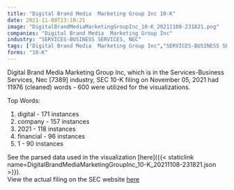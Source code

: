 ```yaml
---
title: "Digital Brand Media  Marketing Group Inc 10-K"
date: 2021-11-08T23:18:21
image: "DigitalBrandMediaMarketingGroupInc_10-K_20211108-231821.png"
companies: "Digital Brand Media  Marketing Group Inc"
industry: "SERVICES-BUSINESS SERVICES, NEC"
tags: ["Digital Brand Media  Marketing Group Inc","SERVICES-BUSINESS SERVICES, NEC","11-05-2021","10-K"]
forms: "10-K"
---
```

Digital Brand Media  Marketing Group Inc, which is in the Services-Business Services, Nec [7389] industry, SEC 10-K filing on November 05, 2021 had 11976 (cleaned) words - 600 were utilized for the visualizations.

Top Words:
1. digital - 171 instances
2. company - 157 instances
3. 2021 - 118 instances
4. financial - 96 instances
5. 1 - 90 instances


See the parsed data used in the visualization [here]({{< staticlink name=DigitalBrandMediaMarketingGroupInc_10-K_20211108-231821.json >}}).  
View the actual filing on the SEC website [here](https://www.sec.gov/Archives/edgar/data/1127475/0001185185-21-001609.txt)